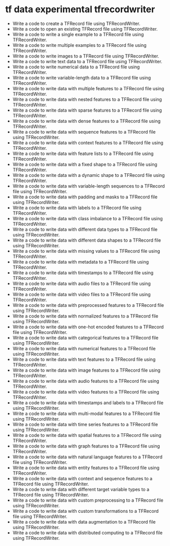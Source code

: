 # tf data experimental tfrecordwriter

- Write a code to create a TFRecord file using TFRecordWriter.
- Write a code to open an existing TFRecord file using TFRecordWriter.
- Write a code to write a single example to a TFRecord file using TFRecordWriter.
- Write a code to write multiple examples to a TFRecord file using TFRecordWriter.
- Write a code to write images to a TFRecord file using TFRecordWriter.
- Write a code to write text data to a TFRecord file using TFRecordWriter.
- Write a code to write numerical data to a TFRecord file using TFRecordWriter.
- Write a code to write variable-length data to a TFRecord file using TFRecordWriter.
- Write a code to write data with multiple features to a TFRecord file using TFRecordWriter.
- Write a code to write data with nested features to a TFRecord file using TFRecordWriter.
- Write a code to write data with sparse features to a TFRecord file using TFRecordWriter.
- Write a code to write data with dense features to a TFRecord file using TFRecordWriter.
- Write a code to write data with sequence features to a TFRecord file using TFRecordWriter.
- Write a code to write data with context features to a TFRecord file using TFRecordWriter.
- Write a code to write data with feature lists to a TFRecord file using TFRecordWriter.
- Write a code to write data with a fixed shape to a TFRecord file using TFRecordWriter.
- Write a code to write data with a dynamic shape to a TFRecord file using TFRecordWriter.
- Write a code to write data with variable-length sequences to a TFRecord file using TFRecordWriter.
- Write a code to write data with padding and masks to a TFRecord file using TFRecordWriter.
- Write a code to write data with labels to a TFRecord file using TFRecordWriter.
- Write a code to write data with class imbalance to a TFRecord file using TFRecordWriter.
- Write a code to write data with different data types to a TFRecord file using TFRecordWriter.
- Write a code to write data with different data shapes to a TFRecord file using TFRecordWriter.
- Write a code to write data with missing values to a TFRecord file using TFRecordWriter.
- Write a code to write data with metadata to a TFRecord file using TFRecordWriter.
- Write a code to write data with timestamps to a TFRecord file using TFRecordWriter.
- Write a code to write data with audio files to a TFRecord file using TFRecordWriter.
- Write a code to write data with video files to a TFRecord file using TFRecordWriter.
- Write a code to write data with preprocessed features to a TFRecord file using TFRecordWriter.
- Write a code to write data with normalized features to a TFRecord file using TFRecordWriter.
- Write a code to write data with one-hot encoded features to a TFRecord file using TFRecordWriter.
- Write a code to write data with categorical features to a TFRecord file using TFRecordWriter.
- Write a code to write data with numerical features to a TFRecord file using TFRecordWriter.
- Write a code to write data with text features to a TFRecord file using TFRecordWriter.
- Write a code to write data with image features to a TFRecord file using TFRecordWriter.
- Write a code to write data with audio features to a TFRecord file using TFRecordWriter.
- Write a code to write data with video features to a TFRecord file using TFRecordWriter.
- Write a code to write data with timestamps and labels to a TFRecord file using TFRecordWriter.
- Write a code to write data with multi-modal features to a TFRecord file using TFRecordWriter.
- Write a code to write data with time series features to a TFRecord file using TFRecordWriter.
- Write a code to write data with spatial features to a TFRecord file using TFRecordWriter.
- Write a code to write data with graph features to a TFRecord file using TFRecordWriter.
- Write a code to write data with natural language features to a TFRecord file using TFRecordWriter.
- Write a code to write data with entity features to a TFRecord file using TFRecordWriter.
- Write a code to write data with context and sequence features to a TFRecord file using TFRecordWriter.
- Write a code to write data with different target variable types to a TFRecord file using TFRecordWriter.
- Write a code to write data with custom preprocessing to a TFRecord file using TFRecordWriter.
- Write a code to write data with custom transformations to a TFRecord file using TFRecordWriter.
- Write a code to write data with data augmentation to a TFRecord file using TFRecordWriter.
- Write a code to write data with distributed computing to a TFRecord file using TFRecordWriter.